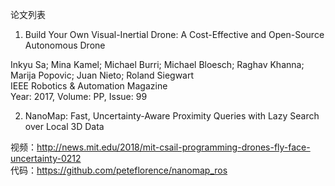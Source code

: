 论文列表
1. Build Your Own Visual-Inertial Drone: A Cost-Effective and Open-Source Autonomous Drone   

Inkyu Sa;   Mina Kamel;   Michael Burri;   Michael Bloesch;   Raghav Khanna;   Marija Popovic;   Juan Nieto;   Roland Siegwart     
IEEE Robotics & Automation Magazine    
Year: 2017, Volume: PP, Issue: 99   
 
 2. NanoMap: Fast, Uncertainty-Aware Proximity Queries with Lazy Search over Local 3D Data
 
 视频：http://news.mit.edu/2018/mit-csail-programming-drones-fly-face-uncertainty-0212  
 代码：https://github.com/peteflorence/nanomap_ros
